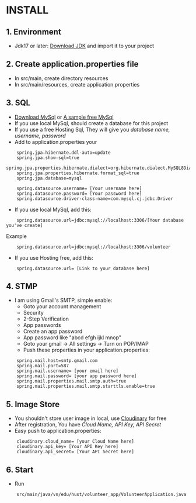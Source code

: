 # **INSTALL**
## 1. Environment
- Jdk17 or later: [Download JDK](..%2F..%2F..%2F..%2F..%2FAppData%2FLocal%2FTemp%2FJava%20Downloads%20-%20Oracle.url) and import it to your project
## 2. Create application.properties file
- In src/main, create directory resources
- In src/main/resources, create application.properties
## 3. SQL
- [Download MySql](..%2F..%2F..%2F..%2F..%2FAppData%2FLocal%2FTemp%2FMySQL%20--%20MySQL%20Downloads.url) or [A sample free MySql](..%2F..%2F..%2F..%2F..%2FAppData%2FLocal%2FTemp%2FFree%20MySQL%20Hosting.url)
- If you use local MySql, should create a database for this project
- If you use a free Hosting Sql, They will give you _database name, username, password_
- Add to application.properties your 
```
    spring.jpa.hibernate.ddl-auto=update
    spring.jpa.show-sql=true
    spring.jpa.properties.hibernate.dialect=org.hibernate.dialect.MySQL8Dialect
    spring.jpa.properties.hibernate.format_sql=true
    spring.jpa.database=mysql
    
    spring.datasource.username= [Your username here]
    spring.datasource.password= [Your password here]
    spring.datasource.driver-class-name=com.mysql.cj.jdbc.Driver
```

- If you use local MySql, add this:
```
    spring.datasource.url=jdbc:mysql://localhost:3306/[Your database you've create]
```
Example
```
    spring.datasource.url=jdbc:mysql://localhost:3306/volunteer
```

   - If you use Hosting free, add this:
```
    spring.datasource.url= [Link to your database here]
```
## 4. STMP 
- I am using Gmail's SMTP, simple enable:
  - Goto your account management 
  - Security 
  - 2-Step Verification
  - App passwords
  - Create an app password
  - App password like "abcd efgh ijkl mnop"
  - Goto your gmail -> All settings -> Turn on POP/IMAP
  - Push these properties in your application.properties:
```
    spring.mail.host=smtp.gmail.com
    spring.mail.port=587
    spring.mail.username= [your email here]
    spring.mail.password= [your app password here]
    spring.mail.properties.mail.smtp.auth=true
    spring.mail.properties.mail.smtp.starttls.enable=true
```
## 5. Image Store
- You shouldn't store user image in local, use [Cloudinary](..%2F..%2F..%2F..%2F..%2FAppData%2FLocal%2FTemp%2FImage%20and%20Video%20Upload%2C%20Storage%2C%20Optimization%20and%20CDN.url) for free
- After registration, You have _Cloud Name, API Key, API Secret_
- Easy push to application.properties:
```
    cloudinary.cloud_name= [your Cloud Name here]
    cloudinary.api_key= [Your API Key here]
    cloudinary.api_secret= [Your API Secret here]
```

## 6. Start
- Run
```
    src/main/java/vn/edu/hust/volunteer_app/VolunteerApplication.java
```

